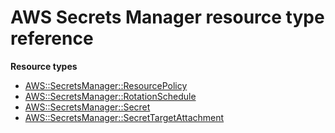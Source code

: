 # AWS Secrets Manager resource type reference<a name="AWS_SecretsManager"></a>

**Resource types**
+ [AWS::SecretsManager::ResourcePolicy](aws-resource-secretsmanager-resourcepolicy.md)
+ [AWS::SecretsManager::RotationSchedule](aws-resource-secretsmanager-rotationschedule.md)
+ [AWS::SecretsManager::Secret](aws-resource-secretsmanager-secret.md)
+ [AWS::SecretsManager::SecretTargetAttachment](aws-resource-secretsmanager-secrettargetattachment.md)